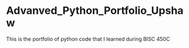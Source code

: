 # Advanved_Python_Portfolio_Upshaw
This is the portfolio of python code that I learned during BISC 450C 
